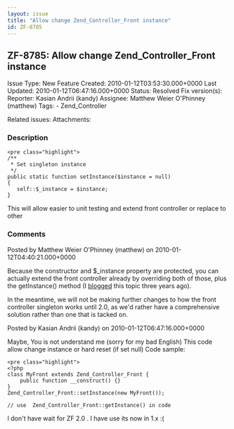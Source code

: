 ```yaml
---
layout: issue
title: "Allow change Zend_Controller_Front instance"
id: ZF-8785
---
```


ZF-8785: Allow change Zend\_Controller\_Front instance
------------------------------------------------------

 Issue Type: New Feature Created: 2010-01-12T03:53:30.000+0000 Last Updated: 2010-01-12T06:47:16.000+0000 Status: Resolved Fix version(s): 
 Reporter:  Kasian Andrii (kandy)  Assignee:  Matthew Weier O'Phinney (matthew)  Tags: - Zend\_Controller
 
 Related issues: 
 Attachments: 
### Description

 
    <pre class="highlight">
    /**
     * Set singleton instance
     */
    public static function setInstance($instance = null)
    {
       self::$_instance = $instance;
    }


This will allow easier to unit testing and extend front controller or replace to other

 

 

### Comments

Posted by Matthew Weier O'Phinney (matthew) on 2010-01-12T04:40:21.000+0000

Because the constructor and $\_instance property are protected, you can actually extend the front controller already by overriding both of those, plus the getInstance() method (I [blogged](http://weierophinney.net/matthew/archives/135-Extending-Singletons.html) this topic three years ago).

In the meantime, we will not be making further changes to how the front controller singleton works until 2.0, as we'd rather have a comprehensive solution rather than one that is tacked on.

 

 

Posted by Kasian Andrii (kandy) on 2010-01-12T06:47:16.000+0000

Maybe, You is not understand me (sorry for my bad English) This code allow change instance or hard reset (if set null) Code sample:

 
    <pre class="highlight">
    <?php
    class MyFront extends Zend_Controller_Front {
        public function __construct() {}
    }
    Zend_Controller_Front::setInstance(new MyFront());
    
    // use  Zend_Controller_Front::getInstance() in code


I don't have wait for ZF 2.0 . I have use its now in 1.x :(

 

 